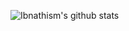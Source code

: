 <!--### Hi there 👋-->

![Ibnathism's github stats](https://github-readme-stats.vercel.app/api?username=ibnathism&theme=tokyonight&show_icons=true&hide=prs,issues&count_private=true&include_all_commits=true&hide_rank=true)

<!--
**Ibnathism/ibnathism** is a ✨ _special_ ✨ repository because its `README.md` (this file) appears on your GitHub profile.

Here are some ideas to get you started:

- 🔭 I’m currently working on ...
- 🌱 I’m currently learning ...
- 👯 I’m looking to collaborate on ...
- 🤔 I’m looking for help with ...
- 💬 Ask me about ...
- 📫 How to reach me: ...
- 😄 Pronouns: ...
- ⚡ Fun fact: ...
-->

